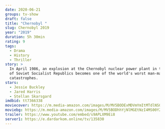 ```yaml
---
date: 2020-06-21
groups: tv-show
draft: false
title: "Chernobyl "
slug: Chernobyl 2019
year: "2019"
duration: 5h 30min
rating: 9
tags:
  - Drama
  - History
  - Thriller
story: >
  In April 1986, an explosion at the Chernobyl nuclear power plant in the Union
  of Soviet Socialist Republics becomes one of the world's worst man-made
  catastrophes.
stars:
  - Jessie Buckley
  - Jared Harris
  - Stellan Skarsgard
imdbid: tt7366338
moviecover: https://m.media-amazon.com/images/M/MV5BODExMDVmYmItMTdlNS00YmY1LWI5MGItMzJlMmQwYmFmN2FhXkEyXkFqcGdeQXVyOTY0NjY0NTM@._V1_SY1000_CR0,0,706,1000_AL_.jpg
moviebg: https://m.media-amazon.com/images/M/MV5BODhhYjNlMGEtNzI4MS00Y2Y1LTlkMWQtYTBiMzJmNjZjODcxXkEyXkFqcGdeQXVyODExNTExMTM@._V1_.jpg
trailer: https://www.youtube.com/embed/s9APLXM9Ei8
server1: https://e.dardarkom.online/tv/135830
---
```

